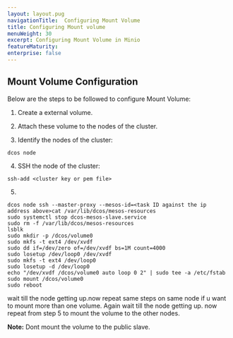 ```yaml
---
layout: layout.pug
navigationTitle:  Configuring Mount Volume
title: Configuring Mount volume
menuWeight: 30
excerpt: Configuring Mount Volume in Minio
featureMaturity:
enterprise: false
---
```


## Mount Volume Configuration

Below are the steps to be followed to configure Mount Volume:

  1. Create a external volume.
  
  2. Attach these volume to the nodes of the cluster.
  
  3. Identify the nodes of the cluster:
   ```shell
   dcos node
   ```
  4. SSH the node of the cluster:
   ```shell
   ssh-add <cluster key or pem file>
   ```
  5. 
  ```shell
  dcos node ssh --master-proxy --mesos-id=<task ID against the ip address above>cat /var/lib/dcos/mesos-resources
  sudo systemctl stop dcos-mesos-slave.service
  sudo rm -f /var/lib/dcos/mesos-resources
  lsblk
  sudo mkdir -p /dcos/volume0
  sudo mkfs -t ext4 /dev/xvdf
  sudo dd if=/dev/zero of=/dev/xvdf bs=1M count=4000
  sudo losetup /dev/loop0 /dev/xvdf
  sudo mkfs -t ext4 /dev/loop0
  sudo losetup -d /dev/loop0
  echo "/dev/xvdf /dcos/volume0 auto loop 0 2" | sudo tee -a /etc/fstab
  sudo mount /dcos/volume0
  sudo reboot
  ```
wait till the node getting up.now repeat same steps on same node if u want to mount more than one volume. Again wait till the     node getting up. now repeat from step 5 to mount the volume to the other nodes.
   
**Note:** Dont mount the volume to the public slave.
  
  
  

